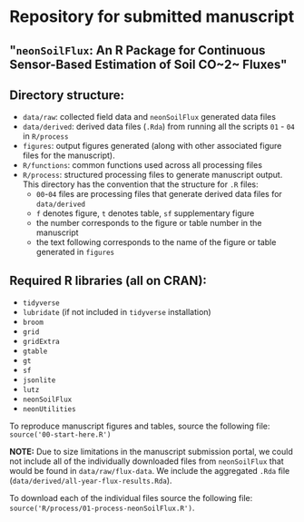 # Repository for submitted manuscript

## "`neonSoilFlux`: An R Package for Continuous Sensor-Based Estimation of Soil CO~2~ Fluxes"

## Directory structure:

-   `data/raw`: collected field data and `neonSoilFlux` generated data files
-   `data/derived`: derived data files (`.Rda`) from running all the scripts `01` - `04` in `R/process`
-   `figures`: output figures generated (along with other associated figure files for the manuscript).
-   `R/functions`: common functions used across all processing files
-   `R/process`: structured processing files to generate manuscript output. This directory has the convention that the structure for `.R` files:
    -   `00`-`04` files are processing files that generate derived data files for `data/derived`
    -   `f` denotes figure, `t` denotes table, `sf` supplementary figure
    -   the number corresponds to the figure or table number in the manuscript
    -   the text following corresponds to the name of the figure or table generated in `figures`

## Required R libraries (all on CRAN):

-   `tidyverse`
-   `lubridate` (if not included in `tidyverse` installation)
-   `broom`
-   `grid`
-   `gridExtra`
-   `gtable`
-   `gt`
-   `sf`
-   `jsonlite`
-   `lutz`
-   `neonSoilFlux`
-   `neonUtilities`

To reproduce manuscript figures and tables, source the following file: `source('00-start-here.R')`

**NOTE:** Due to size limitations in the manuscript submission portal, we could not include all of the individually downloaded files from `neonSoilFlux` that would be found in `data/raw/flux-data`. We include the aggregated `.Rda` file (`data/derived/all-year-flux-results.Rda`).

To download each of the individual files source the following file: `source('R/process/01-process-neonSoilFlux.R')`.

